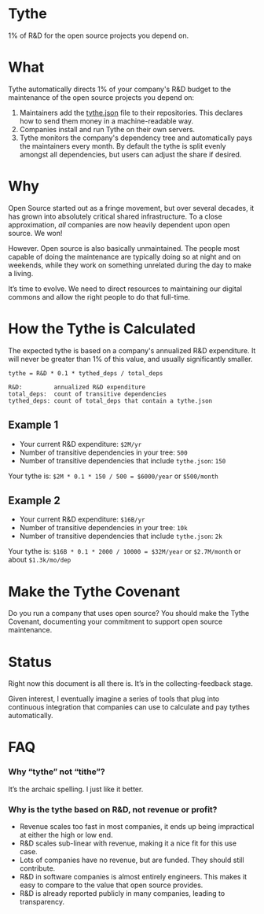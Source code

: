 # Tythe

1% of R&D for the open source projects you depend on.

# What

Tythe automatically directs 1% of your company's R&D budget to the maintenance of the open source projects you depend on:

1. Maintainers add the [tythe.json](./tythe-sample.json) file to their repositories. This declares how to send them money in a machine-readable way.
2. Companies install and run Tythe on their own servers.
3. Tythe monitors the company's dependency tree and automatically pays the maintainers every month. By default the tythe is split evenly amongst all dependencies, but users can adjust the share if desired.

# Why

Open Source started out as a fringe movement, but over several decades, it has grown into absolutely critical shared infrastructure. To a close approximation, *all* companies are now heavily dependent upon open source. We won!

However. Open source is also basically unmaintained. The people most capable of doing the maintenance are typically doing so at night and on weekends, while they work on something unrelated during the day to make a living.

It’s time to evolve. We need to direct resources to maintaining our digital commons and allow the right people to do that full-time.

# How the Tythe is Calculated

The expected tythe is based on a company's annualized R&D expenditure. It will never be greater than 1% of this value, and usually significantly smaller.

```
tythe = R&D * 0.1 * tythed_deps / total_deps

R&D:         annualized R&D expenditure
total_deps:  count of transitive dependencies
tythed_deps: count of total_deps that contain a tythe.json
```

## Example 1

 * Your current R&D expenditure: `$2M/yr`
 * Number of transitive dependencies in your tree: `500`
 * Number of transitive dependencies that include `tythe.json`: `150`
 
Your tythe is: `$2M * 0.1 * 150 / 500 = $6000/year` or `$500/month`

## Example 2

 * Your current R&D expenditure: `$16B/yr`
 * Number of transitive dependencies in your tree: `10k`
 * Number of transitive dependencies that include `tythe.json`: `2k`

Your tythe is: `$16B * 0.1 * 2000 / 10000 = $32M/year` or `$2.7M/month` or about `$1.3k/mo/dep`

# Make the Tythe Covenant

Do you run a company that uses open source? You should make the Tythe Covenant, documenting your commitment to support open source maintenance.

# Status

Right now this document is all there is. It’s in the collecting-feedback stage.

Given interest, I eventually imagine a series of tools that plug into continuous integration that companies can use to calculate and pay tythes automatically.

# FAQ

### Why “tythe” not “tithe”?
It’s the archaic spelling. I just like it better.

### Why is the tythe based on R&D, not revenue or profit?
 * Revenue scales too fast in most companies, it ends up being impractical at either the high or low end.
 * R&D scales sub-linear with revenue, making it a nice fit for this use case.
 * Lots of companies have no revenue, but are funded. They should still contribute.
 * R&D in software companies is almost entirely engineers. This makes it easy to compare to the value that open source provides.
 * R&D is already reported publicly in many companies, leading to transparency.
